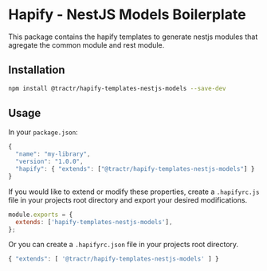 # Hapify - NestJS Models Boilerplate

This package contains the hapify templates to generate 
nestjs modules that agregate the common module and rest module.

## Installation

```sh
npm install @tractr/hapify-templates-nestjs-models --save-dev
```

## Usage

In your `package.json`:

```javascript
{
  "name": "my-library",
  "version": "1.0.0",
  "hapify": { "extends": ["@tractr/hapify-templates-nestjs-models"] }
}
```

If you would like to extend or modify these properties, create a `.hapifyrc.js`
file in your projects root directory and export your desired modifications.

```javascript
module.exports = {
  extends: ['hapify-templates-nestjs-models'],
};
```

Or you can create a `.hapifyrc.json` file in your projects root directory.

```javascript
{ "extends": [ '@tractr/hapify-templates-nestjs-models' ] }
```
